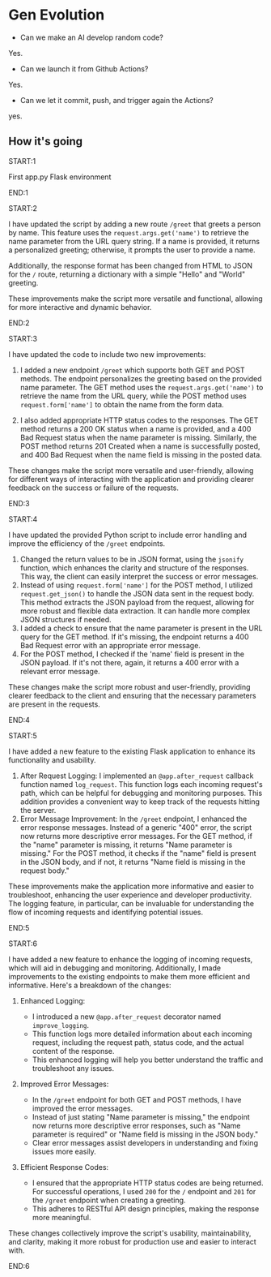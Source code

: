 # Gen Evolution

- Can we make an AI develop random code?

Yes.

- Can we launch it from Github Actions?

Yes.

- Can we let it commit, push, and trigger again the Actions?

yes.

## How it's going

START:1

First app.py Flask environment

END:1


START:2

I have updated the script by adding a new route `/greet` that greets a person by name. This feature uses the `request.args.get('name')` to retrieve the name parameter from the URL query string. If a name is provided, it returns a personalized greeting; otherwise, it prompts the user to provide a name. 

Additionally, the response format has been changed from HTML to JSON for the `/` route, returning a dictionary with a simple "Hello" and "World" greeting. 

These improvements make the script more versatile and functional, allowing for more interactive and dynamic behavior.

END:2

START:3

I have updated the code to include two new improvements:

1. I added a new endpoint `/greet` which supports both GET and POST methods. The endpoint personalizes the greeting based on the provided name parameter. The GET method uses the `request.args.get('name')` to retrieve the name from the URL query, while the POST method uses `request.form['name']` to obtain the name from the form data.

2. I also added appropriate HTTP status codes to the responses. The GET method returns a 200 OK status when a name is provided, and a 400 Bad Request status when the name parameter is missing. Similarly, the POST method returns 201 Created when a name is successfully posted, and 400 Bad Request when the name field is missing in the posted data.

These changes make the script more versatile and user-friendly, allowing for different ways of interacting with the application and providing clearer feedback on the success or failure of the requests.

END:3

START:4

I have updated the provided Python script to include error handling and improve the efficiency of the `/greet` endpoints. 

1. Changed the return values to be in JSON format, using the `jsonify` function, which enhances the clarity and structure of the responses. This way, the client can easily interpret the success or error messages. 
2. Instead of using `request.form['name']` for the POST method, I utilized `request.get_json()` to handle the JSON data sent in the request body. This method extracts the JSON payload from the request, allowing for more robust and flexible data extraction. It can handle more complex JSON structures if needed. 
3. I added a check to ensure that the name parameter is present in the URL query for the GET method. If it's missing, the endpoint returns a 400 Bad Request error with an appropriate error message. 
4. For the POST method, I checked if the 'name' field is present in the JSON payload. If it's not there, again, it returns a 400 error with a relevant error message. 

These changes make the script more robust and user-friendly, providing clearer feedback to the client and ensuring that the necessary parameters are present in the requests.

END:4

START:5

I have added a new feature to the existing Flask application to enhance its functionality and usability. 

1. After Request Logging: I implemented an `@app.after_request` callback function named `log_request`. This function logs each incoming request's path, which can be helpful for debugging and monitoring purposes. This addition provides a convenient way to keep track of the requests hitting the server.
2. Error Message Improvement: In the `/greet` endpoint, I enhanced the error response messages. Instead of a generic "400" error, the script now returns more descriptive error messages. For the GET method, if the "name" parameter is missing, it returns "Name parameter is missing." For the POST method, it checks if the "name" field is present in the JSON body, and if not, it returns "Name field is missing in the request body." 

These improvements make the application more informative and easier to troubleshoot, enhancing the user experience and developer productivity. The logging feature, in particular, can be invaluable for understanding the flow of incoming requests and identifying potential issues.

END:5

START:6

I have added a new feature to enhance the logging of incoming requests, which will aid in debugging and monitoring. Additionally, I made improvements to the existing endpoints to make them more efficient and informative. Here's a breakdown of the changes:

1. Enhanced Logging:
   - I introduced a new `@app.after_request` decorator named `improve_logging`.
   - This function logs more detailed information about each incoming request, including the request path, status code, and the actual content of the response.
   - This enhanced logging will help you better understand the traffic and troubleshoot any issues.

2. Improved Error Messages:
   - In the `/greet` endpoint for both GET and POST methods, I have improved the error messages.
   - Instead of just stating "Name parameter is missing," the endpoint now returns more descriptive error responses, such as "Name parameter is required" or "Name field is missing in the JSON body."
   - Clear error messages assist developers in understanding and fixing issues more easily.

3. Efficient Response Codes:
   - I ensured that the appropriate HTTP status codes are being returned. For successful operations, I used `200` for the `/` endpoint and `201` for the `/greet` endpoint when creating a greeting.
   - This adheres to RESTful API design principles, making the response more meaningful.

These changes collectively improve the script's usability, maintainability, and clarity, making it more robust for production use and easier to interact with.

END:6